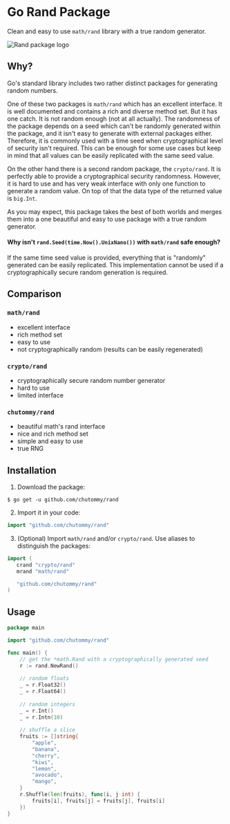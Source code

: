 # Go Rand Package

Clean and easy to use `math/rand` library with a true random generator.

![Rand package logo](img/rand.svg)

## Why?

Go's standard library includes two rather distinct packages for generating
random numbers.

One of these two packages is `math/rand` which has an excellent interface. It is
well documented and contains a rich and diverse method set. But it has one
catch. It is not random enough (not at all actually). The randomness of the
package depends on a seed which can't be randomly generated within the package,
and it isn't easy to generate with external packages either. Therefore, it is
commonly used with a time seed when cryptographical level of security isn't
required. This can be enough for some use cases but keep in mind that all values
can be easily replicated with the same seed value.

On the other hand there is a second random package, the `crypto/rand`. It is
perfectly able to provide a cryptographical security randomness. However, it is
hard to use and has very weak interface with only one function to generate a
random value. On top of that the data type of the returned value is
`big.Int`.

As you may expect, this package takes the best of both worlds and merges them
into a one beautiful and easy to use package with a true random generator.

#### Why isn't `rand.Seed(time.Now().UnixNano())` with `math/rand` safe enough?

If the same time seed value is provided, everything that is "randomly" generated
can be easily replicated. This implementation cannot be used if a
cryptographically secure random generation is required.

## Comparison

### `math/rand`

* excellent interface
* rich method set
* easy to use
* not cryptographically random (results can be easily regenerated)

### `crypto/rand`

* cryptographically secure random number generator
* hard to use
* limited interface

### `chutommy/rand`

* beautiful math's rand interface
* nice and rich method set
* simple and easy to use
* true RNG

## Installation

1. Download the package:

```shell
$ go get -u github.com/chutommy/rand
```

2. Import it in your code:

```go
import "github.com/chutommy/rand"
```

3. (Optional) Import `math/rand` and/or `crypto/rand`. Use aliases to
   distinguish the packages:

```go
import (
   crand "crypto/rand"
   mrand "math/rand"

   "github.com/chutommy/rand"
)
```

## Usage

```go
package main

import "github.com/chutommy/rand"

func main() {
	// get the *math.Rand with a cryptographically generated seed
	r := rand.NewRand()
	
	// random floats
	_ = r.Float32()
	_ = r.Float64()
	
	// random integers
	_ = r.Int()
	_ = r.Intn(10)
	
	// shuffle a slice
	fruits := []string{
		"apple",
		"banana",
		"cherry",
		"kiwi",
		"lemon",
		"avocado",
		"mango",
	}
	r.Shuffle(len(fruits), func(i, j int) {
		fruits[i], fruits[j] = fruits[j], fruits[i]
	})
}
```

